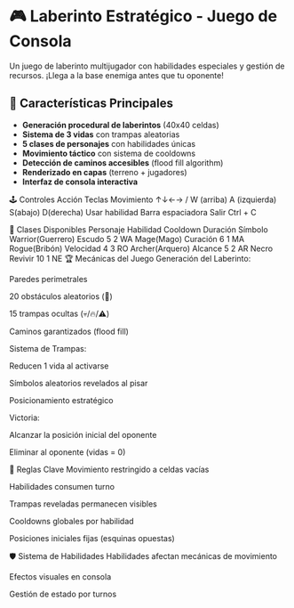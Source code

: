 # 🎮 Laberinto Estratégico - Juego de Consola

Un juego de laberinto multijugador con habilidades especiales y gestión de recursos. ¡Llega a la base enemiga antes que tu oponente!

## 🌟 Características Principales
- **Generación procedural de laberintos** (40x40 celdas)
- **Sistema de 3 vidas** con trampas aleatorias
- **5 clases de personajes** con habilidades únicas
- **Movimiento táctico** con sistema de cooldowns
- **Detección de caminos accesibles** (flood fill algorithm)
- **Renderizado en capas** (terreno + jugadores)
- **Interfaz de consola interactiva**

🕹️ Controles
Acción	Teclas
Movimiento	↑↓←→ / W (arriba) A (izquierda) S(abajo) D(derecha)
Usar habilidad	Barra espaciadora
Salir	Ctrl + C

🧙 Clases Disponibles
Personaje	Habilidad	Cooldown	Duración	Símbolo
Warrior(Guerrero)	Escudo	5	2	WA
Mage(Mago)	Curación	6	1	MA
Rogue(Bribón)	Velocidad	4	3	RO
Archer(Arquero)	Alcance	5	2	AR
Necro	Revivir	10	1	NE
🏆 Mecánicas del Juego
Generación del Laberinto:

Paredes perimetrales

20 obstáculos aleatorios (🌳)

15 trampas ocultas (💀/🔥/⚠️)

Caminos garantizados (flood fill)

Sistema de Trampas:

Reducen 1 vida al activarse

Símbolos aleatorios revelados al pisar

Posicionamiento estratégico

Victoria:

Alcanzar la posición inicial del oponente

Eliminar al oponente (vidas = 0)

📌 Reglas Clave
Movimiento restringido a celdas vacías

Habilidades consumen turno

Trampas reveladas permanecen visibles

Cooldowns globales por habilidad

Posiciones iniciales fijas (esquinas opuestas)

🛡️ Sistema de Habilidades
Habilidades afectan mecánicas de movimiento

Efectos visuales en consola

Gestión de estado por turnos
